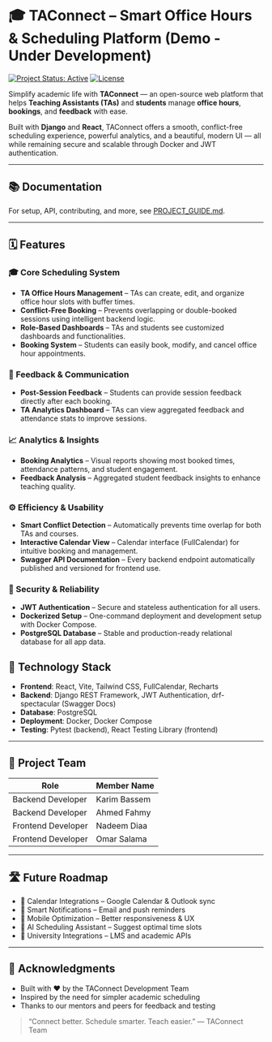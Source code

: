 # 🎓 TAConnect – Smart Office Hours & Scheduling Platform (Demo - Under Development)

[![Project Status: Active](https://img.shields.io/badge/Project%20Status-Active-green.svg)](https://github.com/Kbassem10/TAConnect)
[![License](https://img.shields.io/badge/License-Dual-blue.svg)](LICENSE)

Simplify academic life with **TAConnect** — an open-source web platform that helps **Teaching Assistants (TAs)** and **students** manage **office hours**, **bookings**, and **feedback** with ease.

Built with **Django** and **React**, TAConnect offers a smooth, conflict-free scheduling experience, powerful analytics, and a beautiful, modern UI — all while remaining secure and scalable through Docker and JWT authentication.

---

## 📚 Documentation

For setup, API, contributing, and more, see [PROJECT_GUIDE.md](PROJECT_GUIDE.md).

---

## 🗓️ Features

### 🎓 Core Scheduling System
- **TA Office Hours Management** – TAs can create, edit, and organize office hour slots with buffer times.
- **Conflict-Free Booking** – Prevents overlapping or double-booked sessions using intelligent backend logic.
- **Role-Based Dashboards** – TAs and students see customized dashboards and functionalities.
- **Booking System** – Students can easily book, modify, and cancel office hour appointments.

### 💬 Feedback & Communication
- **Post-Session Feedback** – Students can provide session feedback directly after each booking.
- **TA Analytics Dashboard** – TAs can view aggregated feedback and attendance stats to improve sessions.

### 📈 Analytics & Insights
- **Booking Analytics** – Visual reports showing most booked times, attendance patterns, and student engagement.
- **Feedback Analysis** – Aggregated student feedback insights to enhance teaching quality.

### ⚙️ Efficiency & Usability
- **Smart Conflict Detection** – Automatically prevents time overlap for both TAs and courses.
- **Interactive Calendar View** – Calendar interface (FullCalendar) for intuitive booking and management.
- **Swagger API Documentation** – Every backend endpoint automatically published and versioned for frontend use.

### 🔐 Security & Reliability
- **JWT Authentication** – Secure and stateless authentication for all users.
- **Dockerized Setup** – One-command deployment and development setup with Docker Compose.
- **PostgreSQL Database** – Stable and production-ready relational database for all app data.

<!-- ---

## 🖼️ Screenshots

<div align="center">
  <img width="1730" height="889" src="https://github.com/user-attachments/assets/example1.png" />
  <p><em>Dashboard with TA and Student roles</em></p>

  <img width="1727" height="969" src="https://github.com/user-attachments/assets/example2.png" />
  <p><em>Office hour scheduling and management</em></p>

  <img width="1727" height="969" src="https://github.com/user-attachments/assets/example3.png" />
  <p><em>Student booking and feedback flow</em></p>

  <img width="1727" height="969" src="https://github.com/user-attachments/assets/example4.png" />
  <p><em>Analytics dashboard with TA insights</em></p>
</div>

--- -->

## 🔧 Technology Stack

- **Frontend**: React, Vite, Tailwind CSS, FullCalendar, Recharts
- **Backend**: Django REST Framework, JWT Authentication, drf-spectacular (Swagger Docs)
- **Database**: PostgreSQL
- **Deployment**: Docker, Docker Compose
- **Testing**: Pytest (backend), React Testing Library (frontend)

---

## 👥 Project Team

Role | Member Name
--- | ---
Backend Developer | Karim Bassem
Backend Developer | Ahmed Fahmy
Frontend Developer | Nadeem Diaa
Frontend Developer | Omar Salama

---

## 🛣️ Future Roadmap

- 📅 Calendar Integrations – Google Calendar & Outlook sync
- 🔔 Smart Notifications – Email and push reminders
- 📱 Mobile Optimization – Better responsiveness & UX
- 🧠 AI Scheduling Assistant – Suggest optimal time slots
- 🧩 University Integrations – LMS and academic APIs

---

## 🌟 Acknowledgments

- Built with ❤️ by the TAConnect Development Team
- Inspired by the need for simpler academic scheduling
- Thanks to our mentors and peers for feedback and testing

> “Connect better. Schedule smarter. Teach easier.” — TAConnect Team

